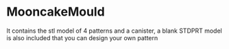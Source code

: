 # MooncakeMould
It contains the stl model of 4 patterns and a canister, a blank STDPRT model is also included that you can design your own pattern
